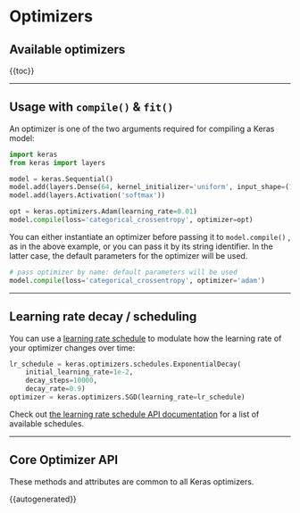 # Optimizers

## Available optimizers

{{toc}}

---

## Usage with `compile()` & `fit()`

An optimizer is one of the two arguments required for compiling a Keras model:

```python
import keras
from keras import layers

model = keras.Sequential()
model.add(layers.Dense(64, kernel_initializer='uniform', input_shape=(10,)))
model.add(layers.Activation('softmax'))

opt = keras.optimizers.Adam(learning_rate=0.01)
model.compile(loss='categorical_crossentropy', optimizer=opt)
```

You can either instantiate an optimizer before passing it to `model.compile()` , as in the above example,
or you can pass it by its string identifier. In the latter case, the default parameters for the optimizer will be used.

```python
# pass optimizer by name: default parameters will be used
model.compile(loss='categorical_crossentropy', optimizer='adam')
```


---

## Learning rate decay / scheduling

You can use a [learning rate schedule](/api/optimizers/learning_rate_schedules) to modulate
how the learning rate of your optimizer changes over time:

```python
lr_schedule = keras.optimizers.schedules.ExponentialDecay(
    initial_learning_rate=1e-2,
    decay_steps=10000,
    decay_rate=0.9)
optimizer = keras.optimizers.SGD(learning_rate=lr_schedule)
```

Check out [the learning rate schedule API documentation](/api/optimizers/learning_rate_schedules) for a list of available schedules.

---

## Core Optimizer API

These methods and attributes are common to all Keras optimizers.

{{autogenerated}}




